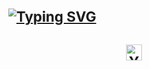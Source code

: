 <body>
  <!-- intro section -->
  <h1 align="left">
    <a href="https://git.io/typing-svg"><img src="https://readme-typing-svg.herokuapp.com?font=Fira+Code&size=22&pause=400&color=B8F7A0&random=false&width=435&lines=hello!;hola!;%EC%95%88%EB%85%95%ED%95%98%EC%84%B8%EC%9A%94!" alt="Typing SVG" />
    </a>
  </h1>

  <!-- social icons -->
  <h1 align="center">
    <a href="https://www.linkedin.com/in/abby-arce-4a82b9251/"><img width="32px" alt="Youtube" title="Youtube" src="https://cdn.icon-icons.com/icons2/3421/PNG/512/linkedin_logo_ios_icon_218567.png"/>
    </a>
</body>

<!--
**pentelala/pentelala** is a ✨ _special_ ✨ repository because its `README.md` (this file) appears on your GitHub profile.

Here are some ideas to get you started:

- 🔭 I’m currently working on ...
- 🌱 I’m currently learning ...
- 👯 I’m looking to collaborate on ...
- 🤔 I’m looking for help with ...
- 💬 Ask me about ...
- 📫 How to reach me: ...
- 😄 Pronouns: ...
- ⚡ Fun fact: ...
-->
